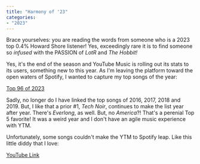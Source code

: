 ```yaml
---
title: "Harmony of '23"
categories:
- "2023"
--- 
```


Brace yourselves: you are reading the words from someone who is a 2023 top 0.4% Howard Shore listener!  Yes, exceedingly rare it is to find someone so *infused* with the PASSION of *LotR* and *The Hobbit!* 

Yes, it's the end of the season and YouTube Music is rolling out its stats to its users, something new to this year.  As I'm leaving the platform toward the open waters of Spotify, I wanted to capture my top songs of the year:

[Top 96 of 2023](https://open.spotify.com/playlist/0bR3JdTQ9Bh4wbfmRWnq3t?si=d009bc4d40834433)

Sadly, no longer do I have linked the top songs of 2016, 2017, 2018 and 2019.  But, I like that a prior #1, *Tech Noir*, continues to make the list year after year.  There's *Everlong*, as well.  But, no *America*?!  That's a perenial Top 5 favorite!  It was a weird year and I don't have an agile music experience with YTM.

Unfortunately, some songs couldn't make the YTM to Spotify leap.  Like this little diddy that I love:

[YouTube Link](https://www.youtube.com/watch?v=Stgq7ZDVnQg)
